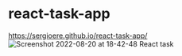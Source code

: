 # react-task-app
https://sergioere.github.io/react-task-app/
![Screenshot 2022-08-20 at 18-42-48 React task](https://user-images.githubusercontent.com/95228578/185768461-9dd912d5-b868-4c86-a68c-a95c7f8c1642.png)
